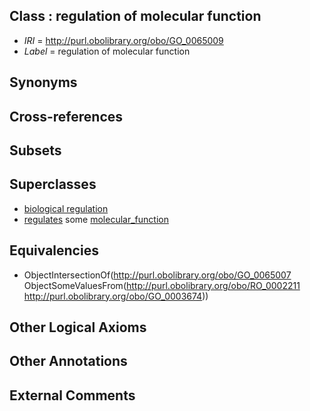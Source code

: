 
## Class : regulation of molecular function

 * *IRI* = http://purl.obolibrary.org/obo/GO_0065009
 * *Label* = regulation of molecular function

## Synonyms


## Cross-references


## Subsets


## Superclasses

 * [biological regulation](../../GO/07/GO_0065007.md)
 * [regulates](../../RO/11/RO_0002211.md) some [molecular_function](../../GO/74/GO_0003674.md)

## Equivalencies

 * ObjectIntersectionOf(<http://purl.obolibrary.org/obo/GO_0065007> ObjectSomeValuesFrom(<http://purl.obolibrary.org/obo/RO_0002211> <http://purl.obolibrary.org/obo/GO_0003674>))

## Other Logical Axioms


## Other Annotations


## External Comments

